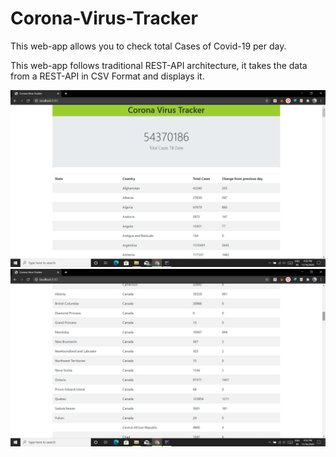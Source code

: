 # Corona-Virus-Tracker

This web-app allows you to check total Cases of Covid-19 per day.

This web-app follows traditional REST-API architecture, it takes the data from a REST-API in CSV Format and displays it.

![](images/Screenshot%20(82).png)
![](images/Screenshot%20(83).png)
